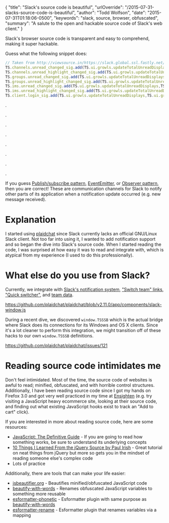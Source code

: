 {
  "title": "Slack's source code is beautiful",
  "urlOverride": "/2015-07-31-slacks-source-code-is-beautiful",
  "author": "Todd Wolfson",
  "date": "2015-07-31T01:18:06-0500",
  "keywords": "slack, source, browser, obfuscated",
  "summary": "A salute to the open and hackable source code of Slack's web client."
}

Slack's browser source code is transparent and easy to comprehend, making it super hackable.

Guess what the following snippet does:

```js
// Taken from http://viewsource.in/https://slack.global.ssl.fastly.net/31971/js/rollup-client_1420067921.js#L6413-6419
TS.channels.unread_changed_sig.add(TS.ui.growls.updateTotalUnreadDisplays,TS.ui.growls);
TS.channels.unread_highlight_changed_sig.add(TS.ui.growls.updateTotalUnreadDisplays,TS.ui.growls);
TS.groups.unread_changed_sig.add(TS.ui.growls.updateTotalUnreadDisplays,TS.ui.growls);
TS.groups.unread_highlight_changed_sig.add(TS.ui.growls.updateTotalUnreadDisplays,TS.ui.growls);
TS.ims.unread_changed_sig.add(TS.ui.growls.updateTotalUnreadDisplays,TS.ui.growls);
TS.ims.unread_highlight_changed_sig.add(TS.ui.growls.updateTotalUnreadDisplays,TS.ui.growls);
TS.client.login_sig.add(TS.ui.growls.updateTotalUnreadDisplays,TS.ui.growls);
```

.

.

.

.

.

.

.

.

If you guess [Publish/subscribe pattern][], [EventEmitter][], or [Observer pattern][], then you are correct! These are communication channels for Slack to notify other parts of its application when a notification update occurred (e.g. new message received).

[Publish/subscribe pattern]: https://en.wikipedia.org/wiki/Publish%E2%80%93subscribe_pattern
[EventEmitter]: https://nodejs.org/api/events.html#events_class_events_eventemitter
[Observer pattern]: https://en.wikipedia.org/wiki/Observer_pattern

# Explanation
I started using [plaidchat][] since Slack currently lacks an official GNU/Linux Slack client. Not too far into using it, I wanted to add notification support and so began the dive into Slack's source code. When I started reading the code, I was surprised at how easy it was to read and integrate with, which is atypical from my experience (I used to do this professionally).

[plaidchat]: https://github.com/plaidchat/plaidchat

# What else do you use from Slack?
Currently, we integrate with [Slack's notification system][notifications], ["Switch team" links][team-links], ["Quick switcher"][quick-switcher], and [team data][team-data].

https://github.com/plaidchat/plaidchat/blob/v2.11.0/app/components/slack-window.js

[notifications]: https://github.com/plaidchat/plaidchat/blob/v2.11.0/app/components/slack-window.js#L16-L36
[team-links]: https://github.com/plaidchat/plaidchat/blob/v2.11.0/app/components/slack-window.js#L58-L72
[quick-switcher]: https://github.com/plaidchat/plaidchat/pull/120/files
[team-data]: https://github.com/plaidchat/plaidchat/blob/v2.11.0/app/components/slack-window.js#L160-L175

During a recent dive, we discovered `window.TSSSB` which is the actual bridge where Slack does its connections for its Windows and OS X clients. Since it's a lot cleaner to perform this integration, we might transition off of these hacks to our own `window.TSSSB` definitions.

https://github.com/plaidchat/plaidchat/issues/121

# Reading source code intimidates me
Don't feel intimidated. Most of the time, the source code of websites is awful to read; minified, obfuscated, and with horrible control structures. Additionally, I have been reading source code since I got my hands on Firefox 3.0 and got very well practiced in my time at [Ensighten][] (e.g. try visiting a JavaScript heavy ecommerce site, looking at their source code, and finding out what existing JavaScript hooks exist to track an "Add to cart" click).

[Ensighten]: https://www.ensighten.com/

If you are interested in more about reading source code, here are some resources:

- [JavaScript: The Definitive Guide][js-definitive-guide] - If you are going to read how something works, be sure to understand its underlying concepts
- [10 Things I Learned From the jQuery Source by Paul Irish][jquery-source] - Great tutorial on neat things from jQuery but more so gets you in the mindset of reading someone else's complex code
- Lots of practice

[js-definitive-guide]: http://www.amazon.com/JavaScript-Definitive-Guide-David-Flanagan/dp/0596000480
[jquery-source]: http://www.paulirish.com/2010/10-things-i-learned-from-the-jquery-source/

Additionally, there are tools that can make your life easier:

- [jsbeautifier.org][] - Beautifies minified/obfuscated JavaScript code
- [beautify-with-words][] - Renames obfuscated JavaScript variables to something more reusable
- [esformatter-phonetic][] - Esformatter plugin with same purpose as [beautify-with-words][]
- [esformatter-rename][] - Esformatter plugin that renames variables via a mapping

[jsbeautifier.org]: http://jsbeautifier.org/
[beautify-with-words]: https://github.com/zertosh/beautify-with-words
[esformatter-phonetic]: https://github.com/twolfson/esformatter-phonetic
[esformatter-rename]: https://github.com/twolfson/esformatter-rename
